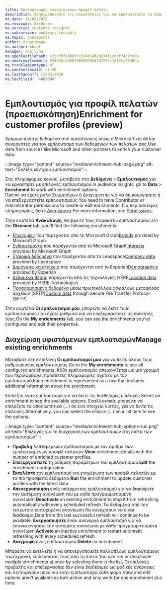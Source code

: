 ```yaml
---
title: Εμπλουτισμός ενοποιημένων προφίλ πελάτη
description: Χρησιμοποιήστε τις δυνατότητες για να εμπλουτίσετε τα δεδομένα των πελατών σας.
ms.date: 11/02/2020
ms.reviewer: kishorem
ms.service: customer-insights
ms.subservice: audience-insights
ms.topic: conceptual
author: m-hartmann
ms.author: mhart
manager: shellyha
ms.openlocfilehash: c25cfbf3808fc1534b54d2d834f1c63ff4c9fe0a
ms.sourcegitcommit: 334633cbd58f5659d20b4f87252c1a10cc7130db
ms.translationtype: HT
ms.contentlocale: el-GR
ms.lasthandoff: 12/03/2020
ms.locfileid: "4667094"
---
```

# <a name="enrichment-for-customer-profiles-preview"></a><span data-ttu-id="b1f41-103">Εμπλουτισμός για προφίλ πελατών (προεπισκόπηση)</span><span class="sxs-lookup"><span data-stu-id="b1f41-103">Enrichment for customer profiles (preview)</span></span>

<span data-ttu-id="b1f41-104">Χρησιμοποιήστε δεδομένα από προελεύσεις όπως η Microsoft και άλλοι συνεργάτες για τον εμπλουτισμό των δεδομένων των πελατών σας.</span><span class="sxs-lookup"><span data-stu-id="b1f41-104">Use data from sources like Microsoft and other partners to enrich your customer data.</span></span>

:::image type="content" source="media/enrichment-hub-page.png" alt-text="Σελίδα κέντρου εμπλουτισμού":::

<span data-ttu-id="b1f41-106">Στις πληροφορίες κοινού, μεταβείτε στα **Δεδομένα** > **Εμπλουτισμός** για να εργαστείτε με επιλογές εμπλουτισμού.</span><span class="sxs-lookup"><span data-stu-id="b1f41-106">In audience insights, go to **Data** > **Enrichment** to work with enrichment options.</span></span>    
<span data-ttu-id="b1f41-107">Πρέπει να έχετε ρόλο Συμμετέχων ή Διαχειριστής για να δημιουργήσετε ή να επεξεργαστείτε εμπλουτισμούς.</span><span class="sxs-lookup"><span data-stu-id="b1f41-107">You need to have Contributor or Administrator permissions to create or edit enrichments.</span></span> <span data-ttu-id="b1f41-108">Για περισσότερες πληροφορίες, δείτε [Δικαιώματα](permissions.md).</span><span class="sxs-lookup"><span data-stu-id="b1f41-108">For more information, see [Permissions](permissions.md).</span></span>

<span data-ttu-id="b1f41-109">Στην καρτέλα **Ανακάλυψη**, θα βρείτε τους παρακάτω εμπλουτισμούς:</span><span class="sxs-lookup"><span data-stu-id="b1f41-109">On the **Discover** tab, you'll find the following enrichments:</span></span>

- <span data-ttu-id="b1f41-110">[Επωνυμίες](enrichment-microsoft-graph.md) που παρέχονται από το Microsoft Graph</span><span class="sxs-lookup"><span data-stu-id="b1f41-110">[Brands](enrichment-microsoft-graph.md) provided by Microsoft Graph</span></span>
- <span data-ttu-id="b1f41-111">[Ενδιαφέροντα](enrichment-microsoft-graph.md) που παρέχονται από το Microsoft Graph</span><span class="sxs-lookup"><span data-stu-id="b1f41-111">[Interests](enrichment-microsoft-graph.md) provided by Microsoft Graph</span></span>
- <span data-ttu-id="b1f41-112">[Εταιρικά δεδομένα](enrichment-leadspace.md) που παρέχονται από το Leadspace</span><span class="sxs-lookup"><span data-stu-id="b1f41-112">[Company data](enrichment-leadspace.md) provided by Leadspace</span></span>
- <span data-ttu-id="b1f41-113">[Δημογραφικά στοιχεία](enrichment-experian.md) που παρέχονται από το Experian</span><span class="sxs-lookup"><span data-stu-id="b1f41-113">[Demographics](enrichment-experian.md) provided by Experian</span></span>
- <span data-ttu-id="b1f41-114">[Δεδομένα θέσης](enrichment-here.md) παρέχονται από τις τεχνολογίες HERE</span><span class="sxs-lookup"><span data-stu-id="b1f41-114">[Location data](enrichment-here.md) provided by HERE Technologies</span></span>
- <span data-ttu-id="b1f41-115">[Προσαρμοσμένα δεδομένα](enrichment-SFTP-custom-import.md) μέσω πρωτοκόλλου ασφαλούς μεταφοράς αρχείων (SFTP)</span><span class="sxs-lookup"><span data-stu-id="b1f41-115">[Custom data](enrichment-SFTP-custom-import.md) through Secure File Transfer Protocol (SFTP)</span></span>

<span data-ttu-id="b1f41-116">Στην καρτέλα **Οι εμπλουτισμοί μου**, μπορείτε να δείτε τους εμπλουτισμούς που έχετε ρυθμίσει και να επεξεργαστείτε τις ιδιότητές τους.</span><span class="sxs-lookup"><span data-stu-id="b1f41-116">On the **My enrichments** tab, you can see the enrichments you've configured and edit their properties.</span></span>

## <a name="manage-existing-enrichments"></a><span data-ttu-id="b1f41-117">Διαχείριση υφιστάμενων εμπλουτισμών</span><span class="sxs-lookup"><span data-stu-id="b1f41-117">Manage existing enrichments</span></span>

<span data-ttu-id="b1f41-118">Μεταβείτε στην επιλογή **Οι εμπλουτισμοί μου** για να δείτε όλους τους ρυθμισμένους εμπλουτισμούς.</span><span class="sxs-lookup"><span data-stu-id="b1f41-118">Go to the **My enrichments** to see all configured enrichments.</span></span> <span data-ttu-id="b1f41-119">Κάθε εμπλουτισμός απεικονίζεται ως μια γραμμή που περιλαμβάνει πρόσθετες πληροφορίες σχετικά με τον εμπλουτισμό.</span><span class="sxs-lookup"><span data-stu-id="b1f41-119">Each enrichment is represented as a row that includes additional information about the enrichment.</span></span>

<span data-ttu-id="b1f41-120">Επιλέξτε έναν εμπλουτισμό για να δείτε τις διαθέσιμες επιλογές.</span><span class="sxs-lookup"><span data-stu-id="b1f41-120">Select an enrichment to see the available options.</span></span> <span data-ttu-id="b1f41-121">Εναλλακτικά, μπορείτε να επιλέξετε τα αποσιωπητικά (...) σε ένα στοιχείο λίστας, για να δείτε τις επιλογές.</span><span class="sxs-lookup"><span data-stu-id="b1f41-121">Alternatively, you can select the ellipsis (...) on a list item to see the options.</span></span>

:::image type="content" source="media/enrichment-hub-options-run.png" alt-text="Επιλογές για τη διαχείριση των εμπλουτισμών στη λίστα των εμπλουτισμών":::

- <span data-ttu-id="b1f41-123">**Προβολή** λεπτομερειών εμπλουτισμού με τον αριθμό των εμπλουτισμένων προφίλ πελατών.</span><span class="sxs-lookup"><span data-stu-id="b1f41-123">**View** enrichment details with the number of enriched customer profiles.</span></span>
- <span data-ttu-id="b1f41-124">**Επεξεργαστείτε** τη ρύθμιση παραμέτρων του εμπλουτισμού.</span><span class="sxs-lookup"><span data-stu-id="b1f41-124">**Edit** the enrichment configuration.</span></span>
- <span data-ttu-id="b1f41-125">**Εκτελέστε** τον εμπλουτισμό για ενημέρωση των προφίλ πελατών με τα πιο πρόσφατα δεδομένα.</span><span class="sxs-lookup"><span data-stu-id="b1f41-125">**Run** the enrichment to update customer profiles with the latest data.</span></span>
- <span data-ttu-id="b1f41-126">**Απενεργοποίηση** ενός υπάρχοντος εμπλουτισμού για να διακόψετε την αυτόματη ανανέωσή του με κάθε προγραμματισμένη ανανέωση.</span><span class="sxs-lookup"><span data-stu-id="b1f41-126">**Deactivate** an existing enrichment to stop it from refreshing automatically with every scheduled refresh.</span></span> <span data-ttu-id="b1f41-127">Τα δεδομένα από την τελευταία επιτυχημένη ανανέωση θα συνεχίσουν να είναι διαθέσιμα.</span><span class="sxs-lookup"><span data-stu-id="b1f41-127">Data from the last successful refresh will continue to be available.</span></span> <span data-ttu-id="b1f41-128">**Ενεργοποιήστε** έναν ανενεργό εμπλουτισμό για να επανεκκινήσετε την αυτόματη ανανέωση με κάθε προγραμματισμένη ανανέωση.</span><span class="sxs-lookup"><span data-stu-id="b1f41-128">**Activate** an inactive enrichment to restart automatic refreshing with every scheduled refresh.</span></span>
- <span data-ttu-id="b1f41-129">**Διαγραφή** ενός εμπλουτισμού.</span><span class="sxs-lookup"><span data-stu-id="b1f41-129">**Delete** an enrichment.</span></span>

<span data-ttu-id="b1f41-130">Μπορείτε να εκτελείτε ή να απενεργοποιείτε πολλαπλούς εμπλουτισμούς ταυτόχρονα, επιλέγοντάς τους από τη λίστα.</span><span class="sxs-lookup"><span data-stu-id="b1f41-130">You can run or deactivate multiple enrichments at once by selecting them in the list.</span></span> <span data-ttu-id="b1f41-131">Οι επιλογές προβολής και επεξεργασίας δεν είναι διαθέσιμες ως μαζικές ενέργειες και λειτουργούν μόνο για έναν εμπλουτισμό κάθε φορά.</span><span class="sxs-lookup"><span data-stu-id="b1f41-131">View and edit options aren't available as bulk action and only work for one enrichment at a time.</span></span>
